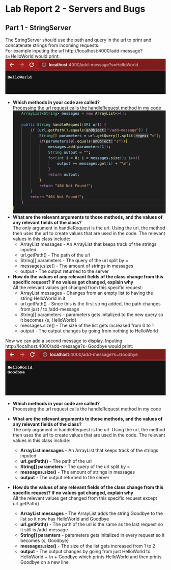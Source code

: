 # Lab Report 2 - Servers and Bugs
## Part 1 - StringServer 
The StringServer should use the path and query in the url to print and concatenate strings from incoming requests. <br>
For example inputing the url http://localhost:4000/add-message?s=HelloWorld would print: <br>
![Image](HelloWorld.png)

* **Which methods in your code are called?** <br>
  Processing the url request calls the handleRequest method in my code <br>
  ![Image](HandleClass.png) <br>
* **What are the relevant arguments to those methods, and the values of any relevant fields of the class?** <br>
  The only argument in handleRequest is the url. Using the url, the method then uses the url to create values that are used in the code. The relevant         values in this class include:
    * ArrayList messages - An ArrayList that keeps track of the strings inputed
    * url.getPath() - The path of the url
    * String[] parameters - The query of the url split by = 
    * messages.size() - The amount of strings in messages
    * output - The output returned to the server
* **How do the values of any relevant fields of the class change from this specific request? If no values got changed, explain why** <br>
  All the relevant values get changed from this specific request:
    * ArrayList messages - Changes from an empty list to having the string HelloWorld in it
    * url.getPath() - Since this is the first string added, the path changes from just / to /add-message
    * String[] parameters - parameters gets initalized to the new query so it becomes {s, HelloWorld}
    * messages.size() - The size of the list gets increased from 0 to 1
    * output - The output changes by going from nothing to HelloWorld

Now we can add a second message to display. Inputing http://localhost:4000/add-message?s=Goodbye would print: <br>
![Image](Goodbye.png)

* **Which methods in your code are called?** <br>
  Processing the url request calls the handleRequest method in my code <br>
  
* **What are the relevant arguments to those methods, and the values of any relevant fields of the class?** <br>
  The only argument in handleRequest is the url. Using the url, the method then uses the url to create values that are used in the code. The relevant         values in this class include:
    * **ArrayList messages** - An ArrayList that keeps track of the strings inputed
    * **url.getPath()** - The path of the url
    * **String[] parameters** - The query of the url split by = 
    * **messages.size()** - The amount of strings in messages
    * **output** - The output returned to the server
* **How do the values of any relevant fields of the class change from this specific request? If no values got changed, explain why** <br>
  All the relevant values get changed from this specific request except url.getPath()
    * **ArrayList messages** - The ArrayList adds the string Goodbye to the list so it now has HelloWorld and Goodbye
    * **url.getPath()** - The path of the url is the same as the last request so it still is /add-message
    * **String[] paramters** - parameters gets initalized in every request so it becomes {s, Goodbye}
    * **messages.size()** - The size of the list gets increased from 1 to 2
    * **output** - The output changes by going from just HelloWorld to HelloWorld + \n + Goodbye which prints HelloWorld and then prints Goodbye on a new         line
  
